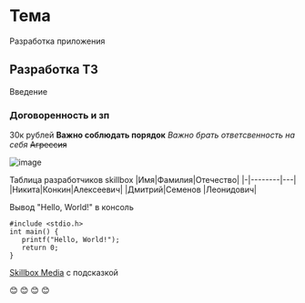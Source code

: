 # Тема
   Разработка приложения
## Разработка ТЗ
   Введение
### Договоренность и зп
   30к рублей
**Важно соблюдать порядок**
*Важно брать ответсвенность на себя*
~~Агрессия~~


![image](https://upload.wikimedia.org/wikipedia/commons/thumb/4/48/Markdown-mark.svg/1920px-Markdown-mark.svg.png "Логотип Markdown")

Таблица разработчиков skillbox
|Имя|Фамилия|Отечество|
|-|--------|---|
|Никита|Конкин|Алексеевич|
|Дмитрий|Семенов |Леонидович|

Вывод "Hello, World!" в консоль
```
#include <stdio.h>
int main() {
   printf("Hello, World!");
   return 0;
}
```

[Skillbox Media](https://skillbox.ru/media/ "Всплывающая подсказка") с подсказкой

:blush: :blush: :blush: :blush:


 
